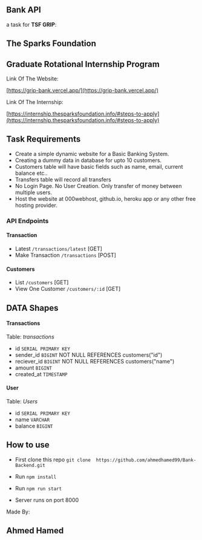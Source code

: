## Bank API
a task for **TSF GRIP**:

## The Sparks Foundation

## Graduate Rotational Internship Program

Link Of The Website:

[https://grip-bank.vercel.app/](https://grip-bank.vercel.app/)


Link Of The Internship:

[https://internship.thesparksfoundation.info/#steps-to-apply](https://internship.thesparksfoundation.info/#steps-to-apply)


## Task Requirements

- Create a simple dynamic website for a Basic Banking System.
- Creating a dummy data in database for upto 10 customers.
- Customers table will have basic fields such as name, email, current balance etc..
- Transfers table will record all transfers
- No Login Page. No User Creation. Only transfer of money between multiple users.
- Host the website at 000webhost, github.io, heroku app or any other free hosting provider.

### API Endpoints

#### Transaction
- Latest `/transactions/latest` [GET]
- Make Transaction `/transactions` [POST]

#### Customers
- List `/customers` [GET]
- View One Customer `/customers/:id` [GET]

## DATA Shapes

#### Transactions
Table: *transactions*
- id `SERIAL PRIMARY KEY`
- sender_id `BIGINT` NOT NULL REFERENCES customers("id")
- reciever_id `BIGINT` NOT NULL REFERENCES customers("name")
- amount `BIGINT`
- created_at `TIMESTAMP`

#### User
Table: *Users*
- id `SERIAL PRIMARY KEY`
- name `VARCHAR` 
- balance `BIGINT`

## How to use
- First clone this repo
`git clone  https://github.com/ahmedhamed99/Bank-Backend.git`

- Run `npm install`

- Run `npm run start`

- Server runs on port 8000

Made By:
## **Ahmed Hamed**